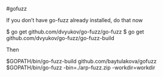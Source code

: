#gofuzz

If you don’t have go-fuzz already installed, do that now

$ go get github.com/dvyukov/go-fuzz/go-fuzz
$ go get github.com/dvyukov/go-fuzz/go-fuzz-build

Then 

$GOPATH/bin/go-fuzz-build github.com/baytulakova/gofuzz
$GOPATH/bin/go-fuzz -bin=./arp-fuzz.zip -workdir=workdir
